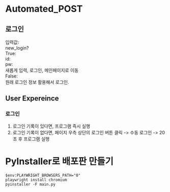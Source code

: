 # Automated_POST

## 로그인
입력값:  
<t>  new_login?  
<t>    True:  
<t>      id:  
<t>      pw:  
<t>      새롭게 입력, 로그인, 메인페이지로 이동  
<t>    False:  
<t>      원래 로그인 정보 활용해서 로그인.  
  


## User Expereince
### 로그인
1. 로그인 기록이 있다면, 프로그램 즉시 실행
2. 로그인 기록이 없다면, 페이지 우측 상단의 로그인 버튼 클릭 -> 수동 로그인 -> 20초 후 프로그램 실행


# PyInstaller로 배포판 만들기
```
$env:PLAYWRIGHT_BROWSERS_PATH="0"
playwright install chromium
pyinstaller -F main.py
```
